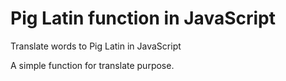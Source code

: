 # Pig Latin function in JavaScript
Translate words to Pig Latin in JavaScript

A simple function for translate purpose.
